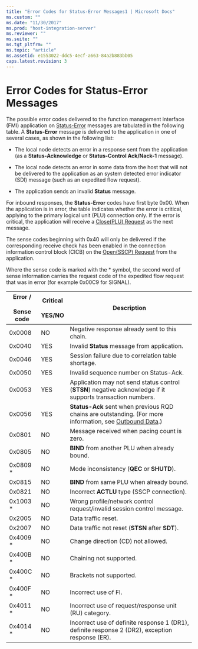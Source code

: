 ```yaml
---
title: "Error Codes for Status-Error Messages1 | Microsoft Docs"
ms.custom: ""
ms.date: "11/30/2017"
ms.prod: "host-integration-server"
ms.reviewer: ""
ms.suite: ""
ms.tgt_pltfrm: ""
ms.topic: "article"
ms.assetid: e1553022-ddc5-4ecf-a663-84a2b883bb05
caps.latest.revision: 3
---
```

# Error Codes for Status-Error Messages
The possible error codes delivered to the function management interface (FMI) application on [Status-Error](../HIS2010/status-error2.md) messages are tabulated in the following table. A **Status-Error** message is delivered to the application in one of several cases, as shown in the following list:  
  
-   The local node detects an error in a response sent from the application (as a **Status-Acknowledge** or **Status-Control Ack/Nack-1** message).  
  
-   The local node detects an error in some data from the host that will not be delivered to the application as an system detected error indicator (SDI) message (such as an expedited flow request).  
  
-   The application sends an invalid **Status** message.  
  
 For inbound responses, the **Status-Error** codes have first byte 0x00. When the application is in error, the table indicates whether the error is critical, applying to the primary logical unit (PLU) connection only. If the error is critical, the application will receive a [Close(PLU) Request](../HIS2010/close-plu-request1.md) as the next message.  
  
 The sense codes beginning with 0x40 will only be delivered if the corresponding receive check has been enabled in the connection information control block (CICB) on the [Open(SSCP) Request](../HIS2010/open-sscp-request1.md) from the application.  
  
 Where the sense code is marked with the * symbol, the second word of sense information carries the request code of the expedited flow request that was in error (for example 0x00C9 for SIGNAL).  
  
|Error /<br /><br /> Sense code|Critical<br /><br /> YES/NO|Description|  
|-----------------------------|--------------------------|-----------------|  
|0x0008|NO|Negative response already sent to this chain.|  
|0x0040|YES|Invalid **Status** message from application.|  
|0x0046|YES|Session failure due to correlation table shortage.|  
|0x0050|YES|Invalid sequence number on Status-Ack.|  
|0x0053|YES|Application may not send status control (**STSN**) negative acknowledge if it supports transaction numbers.|  
|0x0056|YES|**Status-Ack** sent when previous RQD chains are outstanding. (For more information, see [Outbound Data](../HIS2010/outbound-data2.md).)|  
|0x0801|NO|Message received when pacing count is zero.|  
|0x0805|NO|**BIND** from another PLU when already bound.|  
|0x0809 *|NO|Mode inconsistency (**QEC** or **SHUTD**).|  
|0x0815|NO|**BIND** from same PLU when already bound.|  
|0x0821|NO|Incorrect **ACTLU** type (SSCP connection).|  
|0x1003 *|NO|Wrong profile/network control request/invalid session control message.|  
|0x2005|NO|Data traffic reset.|  
|0x2007|NO|Data traffic not reset (**STSN** after **SDT**).|  
|0x4009 *|NO|Change direction (CD) not allowed.|  
|0x400B *|NO|Chaining not supported.|  
|0x400C *|NO|Brackets not supported.|  
|0x400F *|NO|Incorrect use of FI.|  
|0x4011 *|NO|Incorrect use of request/response unit (RU) category.|  
|0x4014 *|NO|Incorrect use of definite response 1 (DR1), definite response 2 (DR2), exception response (ER).|